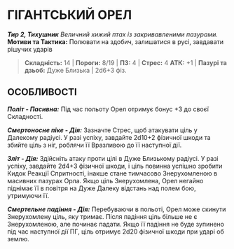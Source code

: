 ﻿# ГІГАНТСЬКИЙ ОРЕЛ

***Тир 2, Тихушник***
*Величний хижий птах із закривавленими пазурами.*
**Мотиви та Тактика:** Полювати на здобич, залишатися в русі, завдавати рішучих ударів

> **Складність:** 14 | **Пороги:** 8/19 | **ПЗ:** 4 | **Стрес:** 4
> **АТК:** +1 | **Пазурі та дзьоб:** Дуже Близька | 2d6+3 фіз.

## ОСОБЛИВОСТІ

***Політ - Пасивна:*** Під час польоту Орел отримує бонус +3 до своєї Складності.

***Смертоносне піке - Дія:*** Зазначте Стрес, щоб атакувати ціль у Далекому радіусі. У разі успіху, завдайте 2d10+2 фізичної шкоди та збийте ціль з ніг, роблячи її Вразливою до її наступної дії.

***Зліт - Дія:*** Здійсніть атаку проти цілі в Дуже Близькому радіусі. У разі успіху, завдайте 2d4+3 фізичної шкоди, і ціль повинна успішно зробити Кидок Реакції Спритності, інакше стане тимчасово Знерухомленою в масивних пазурах Орла. Якщо ціль Знерухомлена, Орел негайно піднімає її в повітря на Дуже Далеку відстань над полем бою, утримуючи її.

***Смертельне падіння - Дія:*** Перебуваючи в польоті, Орел може скинути Знерухомлену ціль, яку тримає. Після падіння ціль більше не є Знерухомленою, але починає падати. Якщо її падіння не буде зупинено під час наступної дії ПГ, ціль отримує 2d20 фізичної шкоди при ударі об землю.